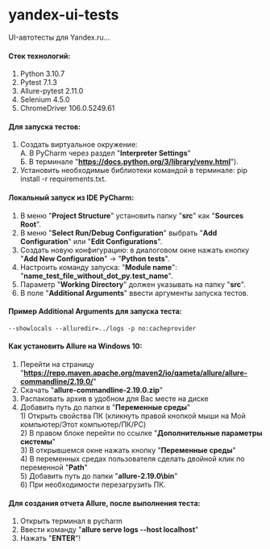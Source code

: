 # yandex-ui-tests
UI-автотесты для Yandex.ru...

#### Стек технологий:
  1. Python 3.10.7
  2. Pytest 7.1.3
  3. Allure-pytest 2.11.0
  4. Selenium 4.5.0
  5. ChromeDriver 106.0.5249.61

#### Для запуска тестов:
  1. Создать виртуальное окружение:  
    А. В PyCharm через раздел "**Interpreter Settings**"  
    Б. В терминале "**https://docs.python.org/3/library/venv.html**").  
  2. Установить необходимые библиотеки командой в терминале: pip install -r requirements.txt.  

#### Локальный запуск из IDE PyCharm:
  1. В меню "**Project Structure**" установить папку "**src**" как "**Sources Root**".
  2. В меню "**Select Run/Debug Configuration**" выбрать "**Add Configuration**" или "**Edit Configurations**".
  3. Создать новую конфигурацию: в диалоговом окне нажать кнопку "**Add New Configuration**" → "**Python tests**".
  4. Настроить команду запуска: "**Module name**": "**name_test_file_without_dot_py.test_name**".
  5. Параметр "**Working Directory**" должен указывать на папку "**src**".
  6. В поле "**Additional Arguments**" ввести аргументы запуска тестов.

#### Пример Additional Arguments для запуска теста:
```
--showlocals --alluredir=../logs -p no:cacheprovider
```

#### Как установить Allure на Windows 10:
  1. Перейти на страницу "**https://repo.maven.apache.org/maven2/io/qameta/allure/allure-commandline/2.19.0/**"  
  2. Скачать "**allure-commandline-2.19.0.zip**"  
  3. Распаковать архив в удобном для Вас месте на диске  
  4. Добавить путь до папки в "**Переменные среды**"  
    1) Открыть свойства ПК (кликнуть правой кнопкой мыши на Мой компьютер/Этот компьютер/ПК/PC)  
    2) В правом блоке перейти по ссылке "**Дополнительные параметры системы**"  
    3) В открывшемся окне нажать кнопку "**Переменные среды**"  
    4) В переменных средах пользователя сделать двойной клик по переменной "**Path**"  
    5) Добавить путь до папки "**allure-2.19.0\bin**"  
    6) При необходимости перезагрузить ПК.

#### Для создания отчета Allure, после выполнения теста:
  1. Открыть терминал в pycharm
  2. Ввести команду "**allure serve logs --host localhost**"
  3. Нажать "**ENTER**"!

